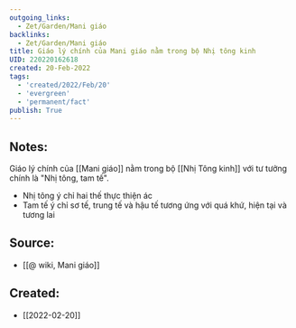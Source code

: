 ```yaml
---
outgoing_links:
  - Zet/Garden/Mani giáo
backlinks:
  - Zet/Garden/Mani giáo
title: Giáo lý chính của Mani giáo nằm trong bộ Nhị tông kinh
UID: 220220162618
created: 20-Feb-2022
tags:
  - 'created/2022/Feb/20'
  - 'evergreen'
  - 'permanent/fact'
publish: True
---
```

## Notes:
Giáo lý chính của [[Mani giáo]] nằm trong bộ [[Nhị Tông kinh]] với tư tưởng chính là "Nhị tông, tam tế".
- Nhị tông ý chỉ hai thế thực thiện ác
- Tam tế ý chỉ sơ tế, trung tế và hậu tế tương ứng với quá khứ, hiện tại và tương lai

## Source:
- [[@ wiki, Mani giáo]]


## Created:
- [[2022-02-20]]
